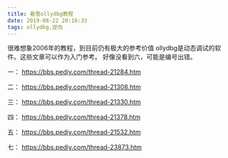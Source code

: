 ```yaml
---
title: 看雪ollydbg教程
date: 2019-08-22 20:16:33
tags: ollydbg,逆向
---
```


很难想象2006年的教程，到目前仍有极大的参考价值
ollydbg是动态调试的软件。这些文章可以作为入门参考。
好像没看到六，可能是编号出错。

一：
https://bbs.pediy.com/thread-21284.htm

二：
https://bbs.pediy.com/thread-21308.htm

三：
https://bbs.pediy.com/thread-21330.htm


四：
https://bbs.pediy.com/thread-21378.htm

五：
https://bbs.pediy.com/thread-21532.htm

七：
https://bbs.pediy.com/thread-23873.htm




